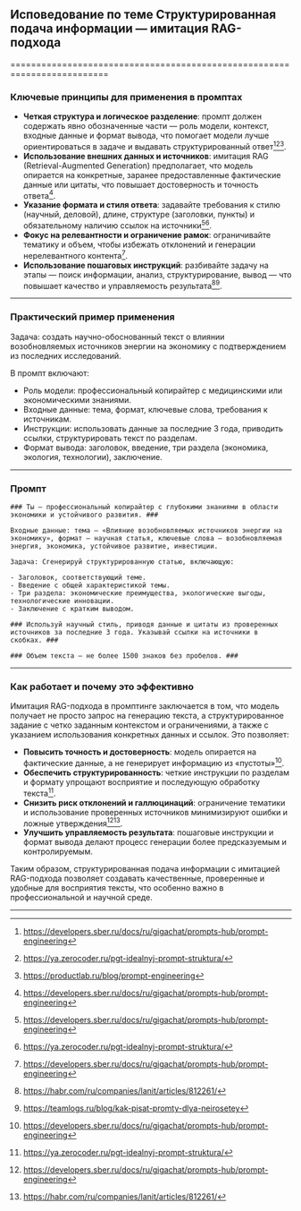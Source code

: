 ## Исповедование по теме Структурированная подача информации — имитация RAG-подхода
=========================================================================

### Ключевые принципы для применения в промптах

- **Четкая структура и логическое разделение**: промпт должен содержать явно обозначенные части — роль модели, контекст, входные данные и формат вывода, что помогает модели лучше ориентироваться в задаче и выдавать структурированный ответ[^1][^6][^7].
- **Использование внешних данных и источников**: имитация RAG (Retrieval-Augmented Generation) предполагает, что модель опирается на конкретные, заранее предоставленные фактические данные или цитаты, что повышает достоверность и точность ответа[^1].
- **Указание формата и стиля ответа**: задавайте требования к стилю (научный, деловой), длине, структуре (заголовки, пункты) и обязательному наличию ссылок на источники[^1][^6].
- **Фокус на релевантности и ограничение рамок**: ограничивайте тематику и объем, чтобы избежать отклонений и генерации нерелевантного контента[^1].
- **Использование пошаговых инструкций**: разбивайте задачу на этапы — поиск информации, анализ, структурирование, вывод — что повышает качество и управляемость результата[^2][^3].

---

### Практический пример применения

Задача: создать научно-обоснованный текст о влиянии возобновляемых источников энергии на экономику с подтверждением из последних исследований.

В промпт включают:

- Роль модели: профессиональный копирайтер с медицинскими или экономическими знаниями.
- Входные данные: тема, формат, ключевые слова, требования к источникам.
- Инструкции: использовать данные за последние 3 года, приводить ссылки, структурировать текст по разделам.
- Формат вывода: заголовок, введение, три раздела (экономика, экология, технологии), заключение.

---

### Промпт

    ### Ты — профессиональный копирайтер с глубокими знаниями в области экономики и устойчивого развития. ###

    Входные данные: тема — «Влияние возобновляемых источников энергии на экономику», формат — научная статья, ключевые слова — возобновляемая энергия, экономика, устойчивое развитие, инвестиции.

    Задача: Сгенерируй структурированную статью, включающую:

    - Заголовок, соответствующий теме.
    - Введение с общей характеристикой темы.
    - Три раздела: экономические преимущества, экологические выгоды, технологические инновации.
    - Заключение с кратким выводом.

    ### Используй научный стиль, приводя данные и цитаты из проверенных источников за последние 3 года. Указывай ссылки на источники в скобках. ###

    ### Объем текста — не более 1500 знаков без пробелов. ###


---

### Как работает и почему это эффективно

Имитация RAG-подхода в промптинге заключается в том, что модель получает не просто запрос на генерацию текста, а структурированное задание с четко заданным контекстом и ограничениями, а также с указанием использования конкретных данных и ссылок. Это позволяет:

- **Повысить точность и достоверность**: модель опирается на фактические данные, а не генерирует информацию из «пустоты»[^1].
- **Обеспечить структурированность**: четкие инструкции по разделам и формату упрощают восприятие и последующую обработку текста[^6].
- **Снизить риск отклонений и галлюцинаций**: ограничение тематики и использование проверенных источников минимизируют ошибки и ложные утверждения[^1][^2].
- **Улучшить управляемость результата**: пошаговые инструкции и формат вывода делают процесс генерации более предсказуемым и контролируемым.

Таким образом, структурированная подача информации с имитацией RAG-подхода позволяет создавать качественные, проверенные и удобные для восприятия тексты, что особенно важно в профессиональной и научной среде.

---

[^1]: https://developers.sber.ru/docs/ru/gigachat/prompts-hub/prompt-engineering

[^2]: https://habr.com/ru/companies/lanit/articles/812261/

[^3]: https://teamlogs.ru/blog/kak-pisat-promty-dlya-neirosetey

[^4]: https://flyvi.io/ru/blog/about-flyvi/instrukciya-kak-pisat-promty-dlya-neiroseti

[^5]: https://habr.com/ru/companies/X5Tech/articles/827878/

[^6]: https://ya.zerocoder.ru/pgt-idealnyj-prompt-struktura/

[^7]: https://productlab.ru/blog/prompt-engineering

[^8]: https://www.mcn.ru/rukovodstvo-po-promtam-kak-pravilno-sostavlyat-zaprosy-v-shat-gpt/

